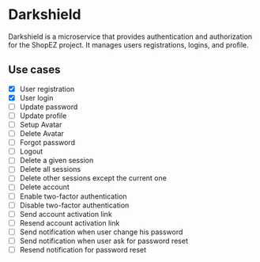 # Darkshield

Darkshield is a microservice that provides authentication and authorization for the ShopEZ project. It manages users
registrations, logins, and profile.

## Use cases

- [x] User registration
- [x] User login
- [ ] Update password
- [ ] Update profile
- [ ] Setup Avatar
- [ ] Delete Avatar
- [ ] Forgot password
- [ ] Logout
- [ ] Delete a given session
- [ ] Delete all sessions
- [ ] Delete other sessions except the current one
- [ ] Delete account
- [ ] Enable two-factor authentication
- [ ] Disable two-factor authentication
- [ ] Send account activation link
- [ ] Resend account activation link
- [ ] Send notification when user change his password
- [ ] Send notification when user ask for password reset
- [ ] Resend notification for password reset
